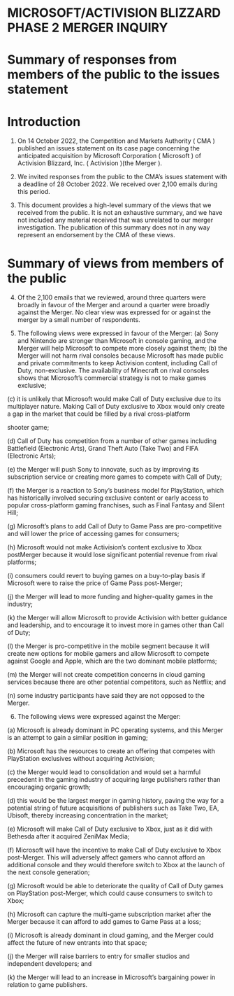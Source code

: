 # MICROSOFT/ACTIVISION BLIZZARD PHASE 2 MERGER INQUIRY

# Summary of responses from members of the public to the issues statement

# Introduction

1. On 14 October 2022, the Competition and Markets Authority ( CMA ) published an issues statement on its case page concerning the anticipated acquisition by Microsoft Corporation ( Microsoft ) of Activision Blizzard, Inc. ( Activision )(the Merger ).

2. We invited responses from the public to the CMA’s issues statement with a deadline of 28 October 2022. We received over 2,100 emails during this period.

3. This document provides a high-level summary of the views that we received from the public. It is not an exhaustive summary, and we have not included any material received that was unrelated to our merger investigation. The publication of this summary does not in any way represent an endorsement by the CMA of these views.


# Summary of views from members of the public

4. Of the 2,100 emails that we reviewed, around three quarters were broadly in favour of the Merger and around a quarter were broadly against the Merger. No clear view was expressed for or against the merger by a small number of respondents.

5. The following views were expressed in favour of the Merger: (a) Sony and Nintendo are stronger than Microsoft in console gaming, and the Merger will help Microsoft to compete more closely against them; (b) the Merger will not harm rival consoles because Microsoft has made public and private commitments to keep Activision content, including Call of Duty, non-exclusive. The availability of Minecraft on rival consoles shows that Microsoft’s commercial strategy is not to make games exclusive;


(c) it is unlikely that Microsoft would make Call of Duty exclusive due to its multiplayer nature. Making Call of Duty exclusive to Xbox would only create a gap in the market that could be filled by a rival cross-platform

shooter game;

(d) Call of Duty has competition from a number of other games including Battlefield (Electronic Arts), Grand Theft Auto (Take Two) and FIFA (Electronic Arts);

(e) the Merger will push Sony to innovate, such as by improving its subscription service or creating more games to compete with Call of Duty;

(f) the Merger is a reaction to Sony’s business model for PlayStation, which has historically involved securing exclusive content or early access to popular cross-platform gaming franchises, such as Final Fantasy and Silent Hill;

(g) Microsoft’s plans to add Call of Duty to Game Pass are pro-competitive and will lower the price of accessing games for consumers;

(h) Microsoft would not make Activision’s content exclusive to Xbox postMerger because it would lose significant potential revenue from rival platforms;

(i) consumers could revert to buying games on a buy-to-play basis if Microsoft were to raise the price of Game Pass post-Merger;

(j) the Merger will lead to more funding and higher-quality games in the industry;

(k) the Merger will allow Microsoft to provide Activision with better guidance and leadership, and to encourage it to invest more in games other than Call of Duty;

(l) the Merger is pro-competitive in the mobile segment because it will create new options for mobile gamers and allow Microsoft to compete against Google and Apple, which are the two dominant mobile platforms;

(m) the Merger will not create competition concerns in cloud gaming services because there are other potential competitors, such as Netflix; and

(n) some industry participants have said they are not opposed to the Merger.

6. The following views were expressed against the Merger:

(a) Microsoft is already dominant in PC operating systems, and this Merger is an attempt to gain a similar position in gaming;

(b) Microsoft has the resources to create an offering that competes with PlayStation exclusives without acquiring Activision;

(c) the Merger would lead to consolidation and would set a harmful precedent in the gaming industry of acquiring large publishers rather than encouraging organic growth;

(d) this would be the largest merger in gaming history, paving the way for a potential string of future acquisitions of publishers such as Take Two, EA, Ubisoft, thereby increasing concentration in the market;

(e) Microsoft will make Call of Duty exclusive to Xbox, just as it did with Bethesda after it acquired ZeniMax Media;

(f) Microsoft will have the incentive to make Call of Duty exclusive to Xbox post-Merger. This will adversely affect gamers who cannot afford an additional console and they would therefore switch to Xbox at the launch of the next console generation;

(g) Microsoft would be able to deteriorate the quality of Call of Duty games on PlayStation post-Merger, which could cause consumers to switch to Xbox;

(h) Microsoft can capture the multi-game subscription market after the Merger because it can afford to add games to Game Pass at a loss;

(i) Microsoft is already dominant in cloud gaming, and the Merger could affect the future of new entrants into that space;

(j) the Merger will raise barriers to entry for smaller studios and independent developers; and

$(k)$ the Merger will lead to an increase in Microsoft’s bargaining power in relation to game publishers.
